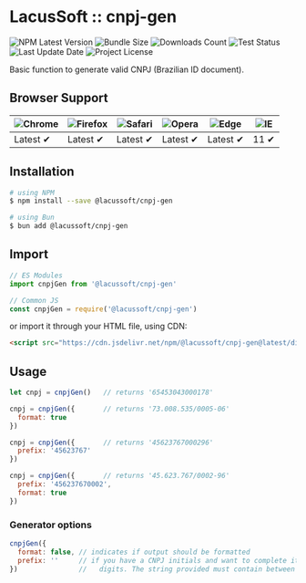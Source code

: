 # LacusSoft :: cnpj-gen

![NPM Latest Version](https://img.shields.io/npm/v/@lacussoft/cnpj-gen)
![Bundle Size](https://img.shields.io/bundlephobia/min/@lacussoft/cnpj-gen?label=bundle%20size)
![Downloads Count](https://img.shields.io/npm/dm/@lacussoft/cnpj-gen.svg)
![Test Status](https://img.shields.io/github/actions/workflow/status/LacusSolutions/br-utils-js/ci.yml?label=ci/cd)
![Last Update Date](https://img.shields.io/github/last-commit/LacusSolutions/br-utils-js)
![Project License](https://img.shields.io/github/license/LacusSolutions/br-utils-js)

Basic function to generate valid CNPJ (Brazilian ID document).

## Browser Support

![Chrome](https://raw.github.com/alrra/browser-logos/master/src/chrome/chrome_48x48.png) | ![Firefox](https://raw.github.com/alrra/browser-logos/master/src/firefox/firefox_48x48.png) | ![Safari](https://raw.github.com/alrra/browser-logos/master/src/safari/safari_48x48.png) | ![Opera](https://raw.github.com/alrra/browser-logos/master/src/opera/opera_48x48.png) | ![Edge](https://raw.github.com/alrra/browser-logos/master/src/edge/edge_48x48.png) | ![IE](https://raw.github.com/alrra/browser-logos/master/src/archive/internet-explorer_9-11/internet-explorer_9-11_48x48.png) |
--- | --- | --- | --- | --- | --- |
Latest ✔ | Latest ✔ | Latest ✔ | Latest ✔ | Latest ✔ | 11 ✔ |

## Installation

```bash
# using NPM
$ npm install --save @lacussoft/cnpj-gen

# using Bun
$ bun add @lacussoft/cnpj-gen
```

## Import

```js
// ES Modules
import cnpjGen from '@lacussoft/cnpj-gen'

// Common JS
const cnpjGen = require('@lacussoft/cnpj-gen')
```

or import it through your HTML file, using CDN:

```html
<script src="https://cdn.jsdelivr.net/npm/@lacussoft/cnpj-gen@latest/dist/cnpj-gen.min.js"></script>
```

## Usage

```js
let cnpj = cnpjGen()   // returns '65453043000178'

cnpj = cnpjGen({       // returns '73.008.535/0005-06'
  format: true
})

cnpj = cnpjGen({       // returns '45623767000296'
  prefix: '45623767'
})

cnpj = cnpjGen({       // returns '45.623.767/0002-96'
  prefix: '456237670002',
  format: true
})
```

### Generator options

```js
cnpjGen({
  format: false, // indicates if output should be formatted
  prefix: ''     // if you have a CNPJ initials and want to complete it with valid
})               //   digits. The string provided must contain between 1 and 12 digits!
```

